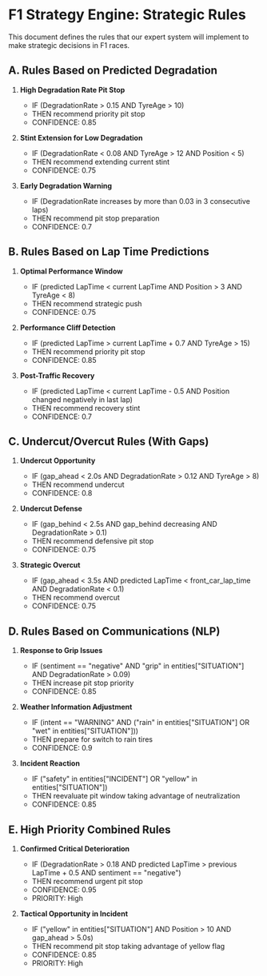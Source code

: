 # F1 Strategy Engine: Strategic Rules

This document defines the rules that our expert system will implement to make strategic decisions in F1 races.

## A. Rules Based on Predicted Degradation

1. **High Degradation Rate Pit Stop**

   - IF (DegradationRate > 0.15 AND TyreAge > 10)
   - THEN recommend priority pit stop
   - CONFIDENCE: 0.85

2. **Stint Extension for Low Degradation**

   - IF (DegradationRate < 0.08 AND TyreAge > 12 AND Position < 5)
   - THEN recommend extending current stint
   - CONFIDENCE: 0.75

3. **Early Degradation Warning**

   - IF (DegradationRate increases by more than 0.03 in 3 consecutive laps)
   - THEN recommend pit stop preparation
   - CONFIDENCE: 0.7

## B. Rules Based on Lap Time Predictions

1. **Optimal Performance Window**

   - IF (predicted LapTime < current LapTime AND Position > 3 AND TyreAge < 8)
   - THEN recommend strategic push
   - CONFIDENCE: 0.75

2. **Performance Cliff Detection**

   - IF (predicted LapTime > current LapTime + 0.7 AND TyreAge > 15)
   - THEN recommend priority pit stop
   - CONFIDENCE: 0.85

3. **Post-Traffic Recovery**

   - IF (predicted LapTime < current LapTime - 0.5 AND Position changed negatively in last lap)
   - THEN recommend recovery stint
   - CONFIDENCE: 0.7

## C. Undercut/Overcut Rules (With Gaps)

1. **Undercut Opportunity**

   - IF (gap_ahead < 2.0s AND DegradationRate > 0.12 AND TyreAge > 8)
   - THEN recommend undercut
   - CONFIDENCE: 0.8

2. **Undercut Defense**

   - IF (gap_behind < 2.5s AND gap_behind decreasing AND DegradationRate > 0.1)
   - THEN recommend defensive pit stop
   - CONFIDENCE: 0.75

3. **Strategic Overcut**

   - IF (gap_ahead < 3.5s AND predicted LapTime < front_car_lap_time AND DegradationRate < 0.1)
   - THEN recommend overcut
   - CONFIDENCE: 0.75

## D. Rules Based on Communications (NLP)

1. **Response to Grip Issues**

   - IF (sentiment == "negative" AND "grip" in entities["SITUATION"] AND DegradationRate > 0.09)
   - THEN increase pit stop priority
   - CONFIDENCE: 0.85

2. **Weather Information Adjustment**

   - IF (intent == "WARNING" AND ("rain" in entities["SITUATION"] OR "wet" in entities["SITUATION"]))
   - THEN prepare for switch to rain tires
   - CONFIDENCE: 0.9

3. **Incident Reaction**

   - IF ("safety" in entities["INCIDENT"] OR "yellow" in entities["SITUATION"])
   - THEN reevaluate pit window taking advantage of neutralization
   - CONFIDENCE: 0.85

## E. High Priority Combined Rules

1. **Confirmed Critical Deterioration**

   - IF (DegradationRate > 0.18 AND predicted LapTime > previous LapTime + 0.5 AND sentiment == "negative")
   - THEN recommend urgent pit stop
   - CONFIDENCE: 0.95
   - PRIORITY: High

2. **Tactical Opportunity in Incident**

   - IF ("yellow" in entities["SITUATION"] AND Position > 10 AND gap_ahead > 5.0s)
   - THEN recommend pit stop taking advantage of yellow flag
   - CONFIDENCE: 0.85
   - PRIORITY: High
